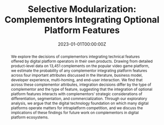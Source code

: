 ---
title: "Selective Modularization: Complementors Integrating Optional Platform Features "
authors:
  - Philipp Hukal
  - Johannes Loh
  - admin
  
#author_notes:
#  - "Corresponding Author"

date: "2023-01-01T00:00:00Z"
doi: ""

# Schedule page publish date (NOT publication's date).
publishDate: "2017-01-01T00:00:00Z"

# Publication type.
# Accepts a single type but formatted as a YAML list (for Hugo requirements).
# Enter a publication type from the CSL standard.
publication_types: ["manuscript"]

# Publication name and optional abbreviated publication name.
publication: "*Working Paper*"
publication_short: ""

abstract: We explore the decisions of complementors integrating technical features offered by digital platform operators in their own products. Drawing from detailed product-level data on 13,451 complements on the popular video game platform, we estimate the probability of any complementor integrating platform features across four important attributes discussed in the literature, business model, developer experience, multi-homing, and end-user interaction. We find that across these complementor attributes, integration decisions differ by the type of complementor and the type of feature, suggesting that the integration of optional platform features interacts with complementors’ strategic considerations of differentiation, segmentation, and commercialization. Through our exploratory analysis, we argue that the digital technology foundation on which many digital platforms operate matters for intra­platform competition, and we discuss the implications of these findings for future work on complementors in digital platform ecosystems. 

# Summary. An optional shortened abstract.
summary:

tags: []

featured: false

#links:
#- name:
#  url: 
url_pdf: ''
url_code: ''
url_dataset: ''
url_poster: ''
url_project: ''
url_slides: ''
url_source: ''
url_video: ''

# Featured image
# To use, add an image named `featured.jpg/png` to your page's folder. 
image:
  caption: ''
  focal_point: ""
  preview_only: false

# Associated Projects (optional).
#   Associate this publication with one or more of your projects.
#   Simply enter your project's folder or file name without extension.
#   E.g. `internal-project` references `content/project/internal-project/index.md`.
#   Otherwise, set `projects: []`.
projects:

# Slides (optional).
#   Associate this publication with Markdown slides.
#   Simply enter your slide deck's filename without extension.
#   E.g. `slides: "example"` references `content/slides/example/index.md`.
#   Otherwise, set `slides: ""`.
slides: 
---